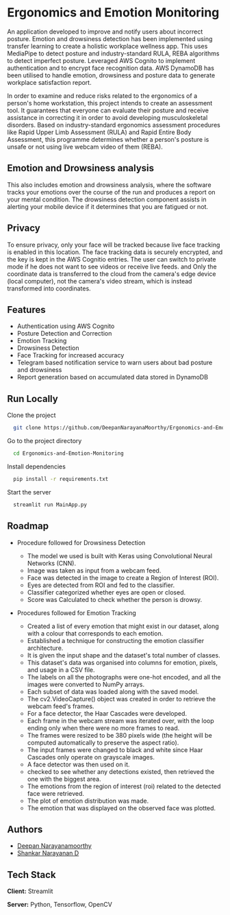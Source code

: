 # Ergonomics and Emotion Monitoring

An application developed to improve and notify users about incorrect posture. Emotion and drowsiness detection has been implemented using transfer learning to create a holistic workplace wellness app. This uses MediaPipe to detect posture and industry-standard RULA, REBA algorithms to detect imperfect posture. Leveraged AWS Cognito to implement authentication and to encrypt face recognition data. AWS DynamoDB has been utilised to handle emotion, drowsiness and posture data to generate workplace satisfaction report.

In order to examine and reduce risks related to the ergonomics of a person's home workstation, this project intends to create an assessment tool. It guarantees that everyone can evaluate their posture and receive assistance in correcting it in order to avoid developing musculoskeletal disorders. Based on industry-standard ergonomics assessment procedures like Rapid Upper Limb Assessment (RULA) and Rapid Entire Body Assessment, this programme determines whether a person's posture is unsafe or not using live webcam video of them (REBA).

## Emotion and Drowsiness analysis

This also includes emotion and drowsiness analysis, where the software tracks your emotions over the course of the run and produces a report on your mental condition. The drowsiness detection component assists in alerting your mobile device if it determines that you are fatigued or not.

## Privacy

To ensure privacy, only your face will be tracked because live face tracking is enabled in this location. The face tracking data is securely encrypted, and the key is kept in the AWS Cognitio entries. The user can switch to private mode if he does not want to see videos or receive live feeds. and Only the coordinate data is transferred to the cloud from the camera's edge device (local computer), not the camera's video stream, which is instead transformed into coordinates. 

## Features

- Authentication using AWS Cognito
- Posture Detection and Correction
- Emotion Tracking
- Drowsiness Detection
- Face Tracking for increased accuracy
- Telegram based notification service to warn users about bad posture and drowsiness
- Report generation based on accumulated data stored in DynamoDB


## Run Locally

Clone the project

```bash
  git clone https://github.com/DeepanNarayanaMoorthy/Ergonomics-and-Emotion-Monitoring.git
```

Go to the project directory

```bash
  cd Ergonomics-and-Emotion-Monitoring
```

Install dependencies

```bash
  pip install -r requirements.txt
```

Start the server

```bash
  streamlit run MainApp.py
```


## Roadmap

- Procedure followed for Drowsiness Detection
    - The model we used is built with Keras using Convolutional Neural Networks (CNN).
    - Image was taken as input from a webcam feed.
    - Face was detected in the image to create a Region of Interest (ROI).
    - Eyes are detected from ROI and fed to the classifier.
    - Classifier categorized whether eyes are open or closed.
    - Score was Calculated to check whether the person is drowsy.

- Procedures followed for Emotion Tracking
    - Created a list of every emotion that might exist in our dataset, along with a colour that corresponds to each emotion.
    - Established a technique for constructing the emotion classifier architecture.
    - It is given the input shape and the dataset's total number of classes.
    - This dataset's data was organised into columns for emotion, pixels, and usage in a CSV file.
    - The labels on all the photographs were one-hot encoded, and all the images were converted to NumPy arrays.
    - Each subset of data was loaded along with the saved model.
    - The cv2.VideoCapture() object was created in order to retrieve the webcam feed's frames.
    - For a face detector, the Haar Cascades were developed.
    - Each frame in the webcam stream was iterated over, with the loop ending only when there were no more frames to read.
    - The frames were resized to be 380 pixels wide (the height will be computed automatically to preserve the aspect ratio).
    - The input frames were changed to black and white since Haar Cascades only operate on grayscale images.
    - A face detector was then used on it.
    - checked to see whether any detections existed, then retrieved the one with the biggest area.
    - The emotions from the region of interest (roi) related to the detected face were retrieved.
    - The plot of emotion distribution was made.
    - The emotion that was displayed on the observed face was plotted.
## Authors

- [Deepan Narayanamoorthy](https://github.com/DeepanNarayanaMoorthy)
- [Shankar Narayanan D](https://github.com/dshankar4)

## Tech Stack

**Client:** Streamlit

**Server:** Python, Tensorflow, OpenCV
